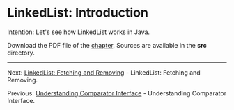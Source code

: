 # LinkedList: Introduction

Intention: Let's see how LinkedList works in Java.

Download the PDF file of the [chapter](chapter_10.pdf). Sources are available in the <b>src</b> directory. 


<hr>

Next: [LinkedList: Fetching and Removing](chapter_11.md "LinkedList: Fetching and Removing") - 
LinkedList: Fetching and Removing.

Previous: [Understanding Comparator Interface](chapter_9.md "Understanding Comparator Interface") - 
Understanding Comparator Interface.